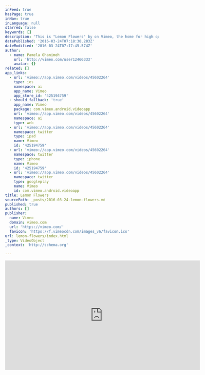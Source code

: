 ```yaml
---
inFeed: true
hasPage: true
inNav: true
inLanguage: null
starred: false
keywords: []
description: 'This is "Lemon Flowers" by on Vimeo, the home for high quality videos and the people who love them.'
datePublished: '2016-03-24T07:18:38.283Z'
dateModified: '2016-03-24T07:17:45.574Z'
author:
  - name: Pamela Ghanimeh
    url: 'http://vimeo.com/user12466333'
    avatar: {}
related: []
app_links:
  - url: 'vimeo://app.vimeo.com/videos/45602264'
    type: ios
    namespace: ai
    app_name: Vimeo
    app_store_id: '425194759'
  - should_fallback: 'true'
    app_name: Vimeo
    package: com.vimeo.android.videoapp
    url: 'vimeo://app.vimeo.com/videos/45602264'
    namespace: ai
    type: web
  - url: 'vimeo://app.vimeo.com/videos/45602264'
    namespace: twitter
    type: ipad
    name: Vimeo
    id: '425194759'
  - url: 'vimeo://app.vimeo.com/videos/45602264'
    namespace: twitter
    type: iphone
    name: Vimeo
    id: '425194759'
  - url: 'vimeo://app.vimeo.com/videos/45602264'
    namespace: twitter
    type: googleplay
    name: Vimeo
    id: com.vimeo.android.videoapp
title: Lemon Flowers
sourcePath: _posts/2016-03-24-lemon-flowers.md
published: true
authors: []
publisher:
  name: Vimeo
  domain: vimeo.com
  url: 'https://vimeo.com/'
  favicon: 'https://f.vimeocdn.com/images_v6/favicon.ico'
url: lemon-flowers/index.html
_type: VideoObject
_context: 'http://schema.org'

---
```

<iframe src="https://cdn.embedly.com/widgets/media.html?src=https%3A%2F%2Fplayer.vimeo.com%2Fvideo%2F45602264&amp;url=https%3A%2F%2Fvimeo.com%2F45602264&amp;image=http%3A%2F%2Fi.vimeocdn.com%2Fvideo%2F317342782_640.jpg&amp;key=b7d04c9b404c499eba89ee7072e1c4f7&amp;type=text%2Fhtml&amp;schema=vimeo" width="640" height="360" scrolling="no" frameborder="0" allowfullscreen="allowfullscreen" style=""></iframe>
